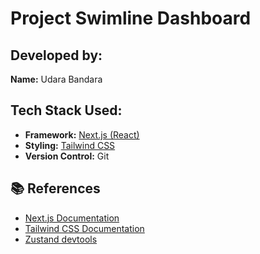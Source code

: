  # Project Swimline Dashboard

## Developed by:
**Name:** Udara Bandara


## Tech Stack Used:

- **Framework:** [Next.js (React)](https://nextjs.org/)
- **Styling:** [Tailwind CSS](https://tailwindcss.com/)
- **Version Control:** Git

## 📚 References

- [Next.js Documentation](https://nextjs.org/)
- [Tailwind CSS Documentation](https://tailwindcss.com/)
- [Zustand devtools ]([https://nextjs.org/](https://zustand.docs.pmnd.rs/middlewares/devtools))
